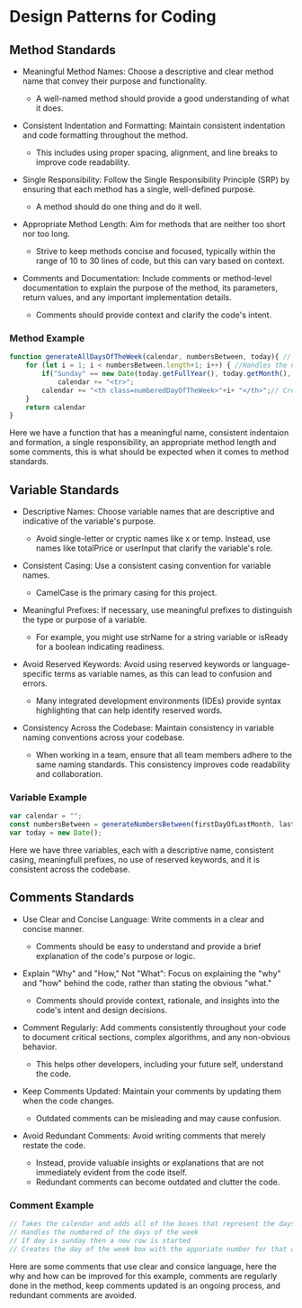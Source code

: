 # Design Patterns for Coding
## Method Standards

* Meaningful Method Names: Choose a descriptive and clear method name that convey their purpose and functionality. 
    - A well-named method should provide a good understanding of what it does.

* Consistent Indentation and Formatting: Maintain consistent indentation and code formatting throughout the method.
    - This includes using proper spacing, alignment, and line breaks to improve code readability.

* Single Responsibility: Follow the Single Responsibility Principle (SRP) by ensuring that each method has a single, well-defined purpose. 
    - A method should do one thing and do it well.

* Appropriate Method Length: Aim for methods that are neither too short nor too long. 
    - Strive to keep methods concise and focused, typically within the range of 10 to 30 lines of code, but this can vary based on context.

* Comments and Documentation: Include comments or method-level documentation to explain the purpose of the method, its parameters, return values, and any important implementation details.     
    - Comments should provide context and clarify the code's intent.
### Method Example
```javascript
function generateAllDaysOfTheWeek(calendar, numbersBetween, today){ // takes the calendar and adds all of the boxes that represent the days of the week.
    for (let i = 1; i < numbersBetween.length+1; i++) { //Handles the numbered of the days of the week
        if("Sunday" == new Date(today.getFullYear(), today.getMonth(), i).toLocaleDateString('en-US', options)) // if day is sunday then a new row is started
            calendar += "<tr>";
        calendar += "<th class=numberedDayOfTheWeek>"+i+ "</th>";// Creates the day of the week box with the apporiate number for that day.
    }
    return calendar
}
```
Here we have a function that has a meaningful name, consistent indentaion and formation, a single responsibility, an appropriate method length and some comments, this is what should be expected when it comes to method standards.

## Variable Standards

* Descriptive Names: Choose variable names that are descriptive and indicative of the variable's purpose.
    - Avoid single-letter or cryptic names like x or temp. Instead, use names like totalPrice or userInput that clarify the variable's role.

* Consistent Casing: Use a consistent casing convention for variable names. 
    - CamelCase is the primary casing for this project.

* Meaningful Prefixes: If necessary, use meaningful prefixes to distinguish the type or purpose of a variable. 
    - For example, you might use strName for a string variable or isReady for a boolean indicating readiness.

* Avoid Reserved Keywords: Avoid using reserved keywords or language-specific terms as variable names, as this can lead to confusion and errors. 
    - Many integrated development environments (IDEs) provide syntax highlighting that can help identify reserved words.

* Consistency Across the Codebase: Maintain consistency in variable naming conventions across your codebase. 
    - When working in a team, ensure that all team members adhere to the same naming standards. This consistency improves code readability and collaboration.

### Variable Example

```javascript
var calendar = "";
const numbersBetween = generateNumbersBetween(firstDayOfLastMonth, lastDayOfLastMonth);
var today = new Date();
```
Here we have three variables, each with a descriptive name, consistent casing, meaningfull prefixes, no use of reserved keywords, and it is consistent across the codebase.

## Comments Standards

* Use Clear and Concise Language: Write comments in a clear and concise manner. 
    - Comments should be easy to understand and provide a brief explanation of the code's purpose or logic.

* Explain "Why" and "How," Not "What": Focus on explaining the "why" and "how" behind the code, rather than stating the obvious "what."
    - Comments should provide context, rationale, and insights into the code's intent and design decisions.

* Comment Regularly: Add comments consistently throughout your code to document critical sections, complex algorithms, and any non-obvious behavior. 
    - This helps other developers, including your future self, understand the code.

* Keep Comments Updated: Maintain your comments by updating them when the code changes. 
    - Outdated comments can be misleading and may cause confusion.

* Avoid Redundant Comments: Avoid writing comments that merely restate the code. 
    - Instead, provide valuable insights or explanations that are not immediately evident from the code itself. 
    - Redundant comments can become outdated and clutter the code.

### Comment Example

```javascript
// Takes the calendar and adds all of the boxes that represent the days of the week.
// Handles the numbered of the days of the week
// If day is sunday then a new row is started
// Creates the day of the week box with the apporiate number for that day.
```

Here are some comments that use clear and consice language, here the why and how can be improved for this example, comments are regularly done in the method, keep comments updated is an ongoing process, and redundant comments are avoided.